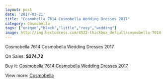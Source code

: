 ```yaml
---
layout: post
date: '2017-03-21'
title: "Cosmobella 7614 Cosmobella Wedding Dresses 2017"
category: Cosmobella
tags: ["unique","black","little","rosy","wedding"]
image: http://img.hectodress.com/4522-thickbox_default/cosmobella-7614-cosmobella-wedding-dresses-2013.jpg
---
```

Cosmobella 7614 Cosmobella Wedding Dresses 2017

On Sales: **$274.72**
<a href="https://www.hectodress.com/cosmobella/2302-cosmobella-7614-cosmobella-wedding-dresses-2013.html"><amp-img layout="responsive" width="600" height="600" src="//img.hectodress.com/4522-thickbox_default/cosmobella-7614-cosmobella-wedding-dresses-2013.jpg" alt="Cosmobella 7614 Cosmobella Wedding Dresses 2017 0" /></a>
<a href="https://www.hectodress.com/cosmobella/2302-cosmobella-7614-cosmobella-wedding-dresses-2013.html"><amp-img layout="responsive" width="600" height="600" src="//img.hectodress.com/4527-thickbox_default/cosmobella-7614-cosmobella-wedding-dresses-2013.jpg" alt="Cosmobella 7614 Cosmobella Wedding Dresses 2017 1" /></a>
<a href="https://www.hectodress.com/cosmobella/2302-cosmobella-7614-cosmobella-wedding-dresses-2013.html"><amp-img layout="responsive" width="600" height="600" src="//img.hectodress.com/4526-thickbox_default/cosmobella-7614-cosmobella-wedding-dresses-2013.jpg" alt="Cosmobella 7614 Cosmobella Wedding Dresses 2017 2" /></a>
<a href="https://www.hectodress.com/cosmobella/2302-cosmobella-7614-cosmobella-wedding-dresses-2013.html"><amp-img layout="responsive" width="600" height="600" src="//img.hectodress.com/4525-thickbox_default/cosmobella-7614-cosmobella-wedding-dresses-2013.jpg" alt="Cosmobella 7614 Cosmobella Wedding Dresses 2017 3" /></a>
<a href="https://www.hectodress.com/cosmobella/2302-cosmobella-7614-cosmobella-wedding-dresses-2013.html"><amp-img layout="responsive" width="600" height="600" src="//img.hectodress.com/4524-thickbox_default/cosmobella-7614-cosmobella-wedding-dresses-2013.jpg" alt="Cosmobella 7614 Cosmobella Wedding Dresses 2017 4" /></a>
<a href="https://www.hectodress.com/cosmobella/2302-cosmobella-7614-cosmobella-wedding-dresses-2013.html"><amp-img layout="responsive" width="600" height="600" src="//img.hectodress.com/4523-thickbox_default/cosmobella-7614-cosmobella-wedding-dresses-2013.jpg" alt="Cosmobella 7614 Cosmobella Wedding Dresses 2017 5" /></a>

Buy it: [Cosmobella 7614 Cosmobella Wedding Dresses 2017](https://www.hectodress.com/cosmobella/2302-cosmobella-7614-cosmobella-wedding-dresses-2013.html "Cosmobella 7614 Cosmobella Wedding Dresses 2017")

View more: [Cosmobella](https://www.hectodress.com/38-cosmobella "Cosmobella")